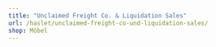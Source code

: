 ```yaml
---
title: "Unclaimed Freight Co. & Liquidation Sales"
url: /haslet/unclaimed-freight-co-und-liquidation-sales/
shop: Möbel
---
```


